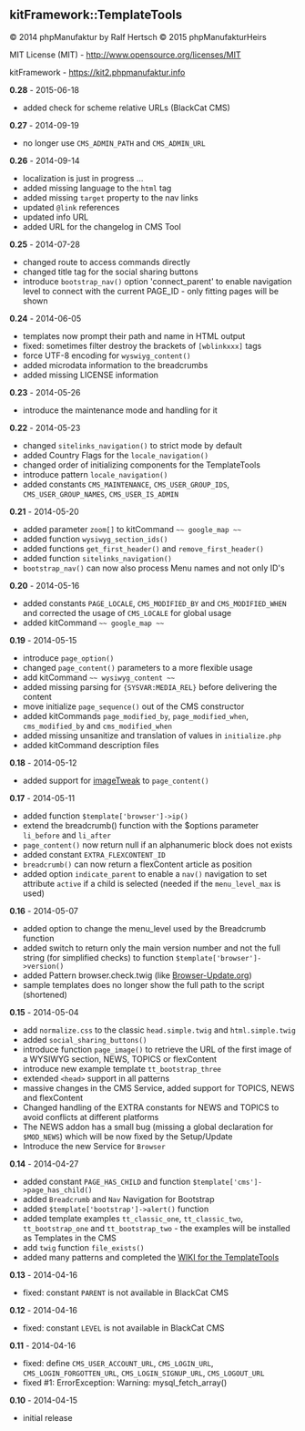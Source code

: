 ## kitFramework::TemplateTools ##

&copy; 2014 phpManufaktur by Ralf Hertsch
&copy; 2015 phpManufakturHeirs

MIT License (MIT) - <http://www.opensource.org/licenses/MIT>

kitFramework - <https://kit2.phpmanufaktur.info>

**0.28** - 2015-06-18

* added check for scheme relative URLs (BlackCat CMS)

**0.27** - 2014-09-19

* no longer use `CMS_ADMIN_PATH` and `CMS_ADMIN_URL`

**0.26** - 2014-09-14

* localization is just in progress ...
* added missing language to the `html` tag
* added missing `target` property to the nav links
* updated `@link` references
* updated info URL
* added URL for the changelog in CMS Tool

**0.25** - 2014-07-28

* changed route to access commands directly
* changed title tag for the social sharing buttons
* introduce `bootstrap_nav()` option 'connect_parent' to enable navigation level to connect with the current PAGE_ID - only fitting pages will be shown

**0.24** - 2014-06-05

* templates now prompt their path and name in HTML output
* fixed: sometimes filter destroy the brackets of `[wblinkxxx]` tags
* force UTF-8 encoding for `wyswiyg_content()`
* added microdata information to the breadcrumbs
* added missing LICENSE information

**0.23** - 2014-05-26

* introduce the maintenance mode and handling for it

**0.22** - 2014-05-23

* changed `sitelinks_navigation()` to strict mode by default
* added Country Flags for the `locale_navigation()`
* changed order of initializing components for the TemplateTools
* introduce pattern `locale_navigation()`
* added constants `CMS_MAINTENANCE`, `CMS_USER_GROUP_IDS`, `CMS_USER_GROUP_NAMES`, `CMS_USER_IS_ADMIN`

**0.21** - 2014-05-20

* added parameter `zoom[]` to kitCommand `~~ google_map ~~`
* added function `wysiwyg_section_ids()`
* added functions `get_first_header()` and `remove_first_header()`
* added function `sitelinks_navigation()`
* `bootstrap_nav()` can now also process Menu names and not only ID's

**0.20** - 2014-05-16

* added constants `PAGE_LOCALE`, `CMS_MODIFIED_BY` and `CMS_MODIFIED_WHEN` and corrected the usage of `CMS_LOCALE` for global usage
* added kitCommand `~~ google_map ~~`

**0.19** - 2014-05-15

* introduce `page_option()`
* changed `page_content()` parameters to a more flexible usage
* add kitCommand `~~ wysiwyg_content ~~`
* added missing parsing for `{SYSVAR:MEDIA_REL}` before delivering the content
* move initialize `page_sequence()` out of the CMS constructor
* added kitCommands `page_modified_by`, `page_modified_when`, `cms_modified_by` and `cms_modified_when`
* added missing unsanitize and translation of values in `initialize.php`
* added kitCommand description files

**0.18** - 2014-05-12

* added support for [imageTweak](https://kit2.phpmanufaktur.info/de/erweiterungen/imagetweak.php) to `page_content()`

**0.17** - 2014-05-11

* added function `$template['browser']->ip()`
* extend the breadcrumb() function with the $options parameter `li_before` and `li_after`
* `page_content()` now return null if an alphanumeric block does not exists
* added constant `EXTRA_FLEXCONTENT_ID`
* `breadcrumb()` can now return a flexContent article as position
* added option `indicate_parent` to enable a `nav()` navigation to set attribute `active` if a child is selected (needed if the `menu_level_max` is used)

**0.16** - 2014-05-07

* added option to change the menu_level used by the Breadcrumb function
* added switch to return only the main version number and not the full string (for simplified checks) to function `$template['browser']->version()`
* added Pattern browser.check.twig (like [Browser-Update.org](http://www.browser-update.org/))
* sample templates does no longer show the full path to the script (shortened)

**0.15** - 2014-05-04

* add `normalize.css` to the classic `head.simple.twig` and `html.simple.twig`
* added `social_sharing_buttons()`
* introduce function `page_image()` to retrieve the URL of the first image of a WYSIWYG section, NEWS, TOPICS or flexContent
* introduce new example template `tt_bootstrap_three`
* extended `<head>` support in all patterns
* massive changes in the CMS Service, added support for TOPICS, NEWS and flexContent
* Changed handling of the EXTRA constants for NEWS and TOPICS to avoid conflicts at different platforms
* The NEWS addon has a small bug (missing a global declaration for `$MOD_NEWS`) which will be now fixed by the Setup/Update
* Introduce the new Service for `Browser`

**0.14** - 2014-04-27

* added constant `PAGE_HAS_CHILD` and function `$template['cms']->page_has_child()`
* added `Breadcrumb` and `Nav` Navigation for Bootstrap
* added `$template['bootstrap']->alert()` function
* added template examples `tt_classic_one`, `tt_classic_two`, `tt_bootstrap_one` and `tt_bootstrap_two` - the examples will be installed as Templates in the CMS
* add `twig` function `file_exists()`
* added many patterns and completed the [WIKI for the TemplateTools](https://github.com/phpManufaktur/kfTemplateTools/wiki)  

**0.13** - 2014-04-16

* fixed: constant `PARENT` is not available in BlackCat CMS

**0.12** - 2014-04-16

* fixed: constant `LEVEL` is not available in BlackCat CMS

**0.11** - 2014-04-16

* fixed: define `CMS_USER_ACCOUNT_URL`, `CMS_LOGIN_URL`, `CMS_LOGIN_FORGOTTEN_URL`, `CMS_LOGIN_SIGNUP_URL`, `CMS_LOGOUT_URL`
* fixed #1: ErrorException: Warning: mysql_fetch_array() 

**0.10** - 2014-04-15

* initial release
